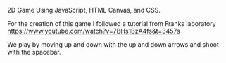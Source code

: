 2D Game Using JavaScript, HTML Canvas, and CSS.

For the creation of this game I followed a tutorial from
Franks laboratory
https://www.youtube.com/watch?v=7BHs1BzA4fs&t=3457s

We play by moving up and down with the up and down arrows and shoot with the spacebar.
